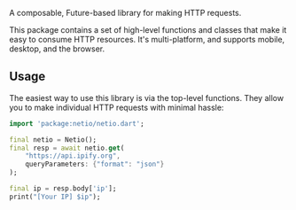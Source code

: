 A composable, Future-based library for making HTTP requests.

This package contains a set of high-level functions and classes that make it easy to consume HTTP resources. It's multi-platform, and supports mobile, desktop, and the browser.

## Usage

The easiest way to use this library is via the top-level functions. They allow you to make individual HTTP requests with minimal hassle:

```dart
import 'package:netio/netio.dart';

final netio = Netio();
final resp = await netio.get(
    "https://api.ipify.org", 
    queryParameters: {"format": "json"}
);

final ip = resp.body['ip'];
print("[Your IP] $ip");
```